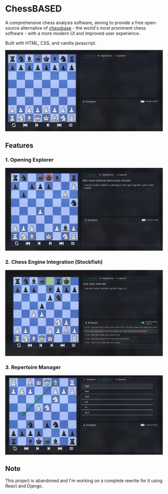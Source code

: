 # ChessBASED

A comprehensive chess analysis software, aiming to provide a free
open-source alternative of
[chessbase](https://shop.chessbase.com/en/products/chessbase_17_premium_package_edition_2024) - the world's most prominent chess software -
with a more modern UI and improved user experience.

Built with HTML, CSS, and vanilla javascript.

![screenshot 0](./screenshots/0.png)

## Features

### 1. Opening Explorer

![Opening Explorer Image](./screenshots/3.png)

### 2. Chess Engine Integration (Stockfish)

![Engine Integration Image](./screenshots/1.png)

### 3. Repertoire Manager

![Repertoire Manger](./screenshots/2.png)

## Note

This project is abandoned and I'm working on a complete rewrite for it using React and Django.
